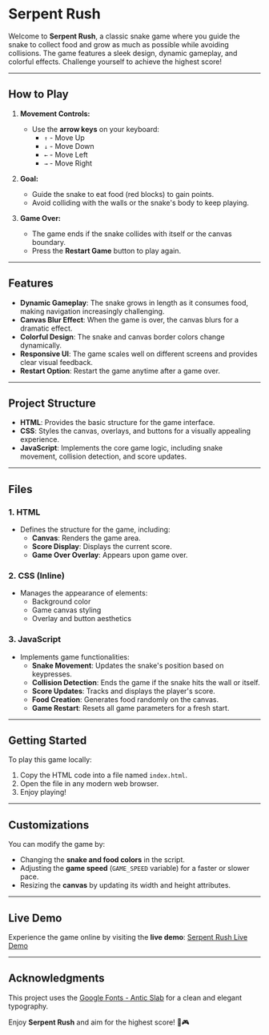# **Serpent Rush**

Welcome to **Serpent Rush**, a classic snake game where you guide the snake to collect food and grow as much as possible while avoiding collisions. The game features a sleek design, dynamic gameplay, and colorful effects. Challenge yourself to achieve the highest score!

---

## **How to Play**
1. **Movement Controls:**
   - Use the **arrow keys** on your keyboard:
     - `↑` - Move Up
     - `↓` - Move Down
     - `←` - Move Left
     - `→` - Move Right
2. **Goal:**
   - Guide the snake to eat food (red blocks) to gain points.
   - Avoid colliding with the walls or the snake's body to keep playing.

3. **Game Over:**
   - The game ends if the snake collides with itself or the canvas boundary.
   - Press the **Restart Game** button to play again.

---

## **Features**
- **Dynamic Gameplay**: The snake grows in length as it consumes food, making navigation increasingly challenging.
- **Canvas Blur Effect**: When the game is over, the canvas blurs for a dramatic effect.
- **Colorful Design**: The snake and canvas border colors change dynamically.
- **Responsive UI**: The game scales well on different screens and provides clear visual feedback.
- **Restart Option**: Restart the game anytime after a game over.

---

## **Project Structure**
- **HTML**: Provides the basic structure for the game interface.
- **CSS**: Styles the canvas, overlays, and buttons for a visually appealing experience.
- **JavaScript**: Implements the core game logic, including snake movement, collision detection, and score updates.

---

## **Files**
### 1. **HTML**
- Defines the structure for the game, including:
  - **Canvas**: Renders the game area.
  - **Score Display**: Displays the current score.
  - **Game Over Overlay**: Appears upon game over.

### 2. **CSS (Inline)**
- Manages the appearance of elements:
  - Background color
  - Game canvas styling
  - Overlay and button aesthetics

### 3. **JavaScript**
- Implements game functionalities:
  - **Snake Movement**: Updates the snake's position based on keypresses.
  - **Collision Detection**: Ends the game if the snake hits the wall or itself.
  - **Score Updates**: Tracks and displays the player's score.
  - **Food Creation**: Generates food randomly on the canvas.
  - **Game Restart**: Resets all game parameters for a fresh start.

---

## **Getting Started**
To play this game locally:
1. Copy the HTML code into a file named `index.html`.
2. Open the file in any modern web browser.
3. Enjoy playing!

---

## **Customizations**
You can modify the game by:
- Changing the **snake and food colors** in the script.
- Adjusting the **game speed** (`GAME_SPEED` variable) for a faster or slower pace.
- Resizing the **canvas** by updating its width and height attributes.

---

## **Live Demo**
Experience the game online by visiting the **live demo**:
[Serpent Rush Live Demo](https://seuho.github.io/Serpent-Rush/)

---

## **Acknowledgments**
This project uses the [Google Fonts - Antic Slab](https://fonts.google.com/specimen/Antic+Slab) for a clean and elegant typography.

Enjoy **Serpent Rush** and aim for the highest score! 🐍🎮
